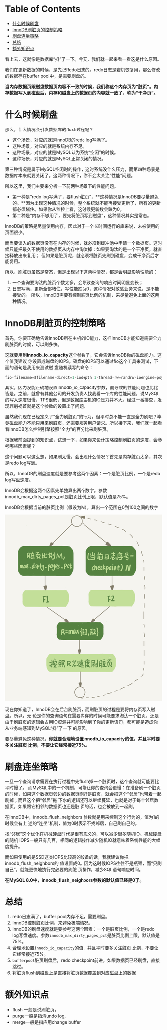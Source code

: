 # Table of Contents

* [什么时候刷盘](#什么时候刷盘)
* [InnoDB刷脏页的控制策略](#innodb刷脏页的控制策略)
* [刷盘连坐策略](#刷盘连坐策略)
* [总结](#总结)
* [额外知识点](#额外知识点)


看上去，这就像是数据库“抖”了一下。今天，我们就一起来看一看这是什么原因。

我们在更新数据的时候，是先记Redo日志的。redo日志是宕机恢复用，那么修改的数据存在buffer pool中，是需要刷盘的。

**当内存数据页跟磁盘数据页内容不一致的时候，我们称这个内存页为“脏页”。内存数据写入到磁盘后，内存和磁盘上的数据页的内容就一致了，称为“干净页”。**

# 什么时候刷盘

那么，什么情况会引发数据库的flush过程呢？

+ 这个场景，对应的就是InnoDB的redo log写满了。
+ 这种场景，对应的就是系统内存不足。
+ 这种场景，对应的就是MySQL认为系统“空闲”的时候。
+ 这种场景，对应的就是MySQL正常关闭的情况。

第三种情况是属于MySQL空闲时的操作，这时系统没什么压力，而第四种场景是数据库本来就要关闭了。这两种情况下，你不会太关注“性能”问题。

所以这里，我们主要来分析一下前两种场景下的性能问题。

+ 第一种是“redo log写满了，要flush脏页”，**这种情况是InnoDB要尽量避免的。**因为出现这种情况的时候，整个系统就不能再接受更新了，所有的更新都必须堵住。如果你从监控上看，这时候更新数会跌为0。
+ 第二种是“内存不够用了，要先将脏页写到磁盘”，这种情况其实是常态。

InnoDB的策略是尽量使用内存，因此对于一个长时间运行的库来说，未被使用的页面很少。

而当要读入的数据页没有在内存的时候，就必须到缓冲池中申请一个数据页。这时候只能把最久不使用的数据页从内存中淘汰掉：如果要淘汰的是一个干净页，就直接释放出来复用； 但如果是脏页呢，就必须将脏页先刷到磁盘，变成干净页后才能复用。

所以，刷脏页虽然是常态，但是出现以下这两种情况，都是会明显影响性能的：

1. 一个查询要淘汰的脏页个数太多，会导致查询的响应时间明显变长；
2. 日志写满，更新全部堵住，写性能跌为0，这种情况对敏感业务来说，是不能接受的。 所以，InnoDB需要有控制脏页比例的机制，来尽量避免上面的这两种情况。

# InnoDB刷脏页的控制策略

首先，你要正确地告诉InnoDB所在主机的IO能力，这样InnoDB才能知道需要全力刷脏页的时候，可以刷多快。

这就要用到**innodb_io_capacity**这个参数了，它会告诉InnoDB你的磁盘能力。这个值我建议 你设置成磁盘的IOPS。磁盘的IOPS可以通过fio这个工具来测试，下面的语句是我用来测试磁 盘随机读写的命令：

```java
fio-filename=$filename-direct=1-iodepth 1-thread-rw=randrw-ioengine=psync-bs=16k-size=500M-
```

其实，因为没能正确地设置innodb_io_capacity参数，而导致的性能问题也比比皆是。之前，就曾有其他公司的开发负责人找我看一个库的性能问题，说MySQL的写入速度很慢，TPS很低，但是数据库主机的IO压力并不大。经过一番排查，发现罪魁祸首就是这个参数的设置出了问题。

虽然我们现在已经定义了“全力刷脏页”的行为，但平时总不能一直是全力刷吧？毕竟磁盘能力不能只用来刷脏页，还需要服务用户请求。所以接下来，我们就一起看看InnoDB怎么控制引擎按照“全力”的百分比来刷脏页。

根据我前面提到的知识点，试想一下，如果你来设计策略控制刷脏页的速度，会参考哪些因素呢？

这个问题可以这么想，如果刷太慢，会出现什么情况？首先是内存脏页太多，其次是redo log写满。

所以，InnoDB的刷盘速度就是要参考这两个因素：一个是脏页比例，一个是redo log写盘速度。

InnoDB会根据这两个因素先单独算出两个数字。参数innodb_max_dirty_pages_pct是脏页比例上限，默认值是75%。

InnoDB会根据当前的脏页比例（假设为M），算出一个范围在0到100之间的数字

![1658305740018](.images/1658305740018.png)

现在你知道了，InnoDB会在后台刷脏页，而刷脏页的过程是要将内存页写入磁盘。所以，无
论是你的查询语句在需要内存的时候可能要求淘汰一个脏页，还是由于刷脏页的逻辑会占用IO资源并可能影响到了你的更新语句，都可能是造成你从业务端感知到MySQL“抖”了一下 的原因。

要尽量避免这种情况，**你就要合理地设置innodb_io_capacity的值，并且平时要多关注脏页 比例，不要让它经常接近75%。**

# 刷盘连坐策略

一旦一个查询请求需要在执行过程中先flush掉一个脏页时，这个查询就可能要比平时慢了。
而MySQL中的一个机制，可能让你的查询会更慢：在准备刷一个脏页的时候，如果这个数据页旁边的数据页刚好是脏页，就会把这个“邻居”也带着一起刷掉；而且这个把“邻居”拖
下水的逻辑还可以继续蔓延，也就是对于每个邻居数据页，如果跟它相邻的数据页也还是脏 页的话，也会被放到一起刷。

在InnoDB中，innodb_flush_neighbors 参数就是用来控制这个行为的，值为1的时候会有上 述的“连坐”机制，值为0时表示不找邻居，自己刷自己的。

找“邻居”这个优化在机械硬盘时代是很有意义的，可以减少很多随机IO。机械硬盘的随机 IOPS一般只有几百，相同的逻辑操作减少随机IO就意味着系统性能的大幅度提升。

而如果使用的是SSD这类IOPS比较高的设备的话，我就建议你把innodb_flush_neighbors的 值设置成0。因为这时候IOPS往往不是瓶颈，而“只刷自己”，就能更快地执行完必要的刷脏 页操作，减少SQL语句响应时间。

**在MySQL 8.0中，innodb_flush_neighbors参数的默认值已经是0了。**

# 总结

1. redo日志满了，buffer pool内存不足，需要刷盘。
2. InnoDB控制脏页比例，来避免极端情况。
3. InnoDB的刷盘速度就是要参考这两个因素：一个是脏页比例，一个是redo log写盘速度。参数`innodb_max_dirty_pages_pct`是脏页比例上限，默认值是75%。
4. 合理地设置`innodb_io_capacity`的值，并且平时要多关注脏页 比例，不要让它经常接近75%。
5. `bufferpool`脏页刷盘后，redo checkpoint前进，如果数据页已经刷盘，直接跳过。
6. 将脏页flush到磁盘上是直接将脏页数据覆盖到对应磁盘上的数据

# 额外知识点

+ flush 一般是说刷脏页，
+ purge一般是指清undo log,
+ merge一般是指应用change buffer
